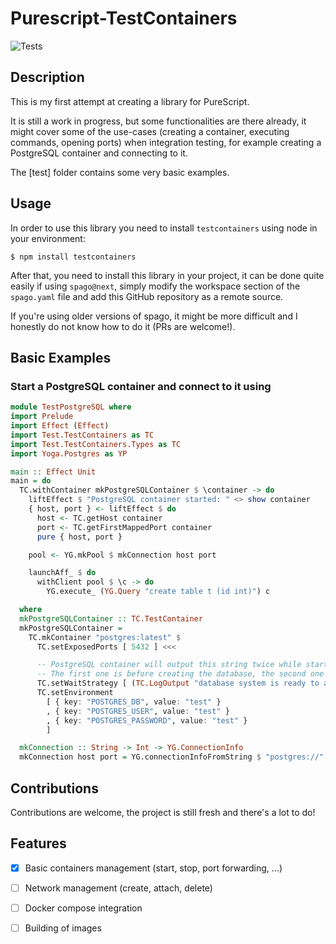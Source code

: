 # Purescript-TestContainers

![Tests](https://github.com/massix/purescript-testcontainers/actions/workflows/purescript.yml/badge.svg)

## Description
This is my first attempt at creating a library for PureScript.

It is still a work in progress, but some functionalities are there already, it might
cover some of the use-cases (creating a container, executing commands, opening ports)
when integration testing, for example creating a PostgreSQL container and connecting
to it.

The [test] folder contains some very basic examples.


## Usage
In order to use this library you need to install `testcontainers` using node in your
environment:

    $ npm install testcontainers

After that, you need to install this library in your project, it can be done quite
easily if using `spago@next`, simply modify the workspace section of the `spago.yaml`
file and add this GitHub repository as a remote source.

If you're using older versions of spago, it might be more difficult and I honestly
do not know how to do it (PRs are welcome!).

## Basic Examples

### Start a PostgreSQL container and connect to it using

```purescript
module TestPostgreSQL where
import Prelude
import Effect (Effect)
import Test.TestContainers as TC
import Test.TestContainers.Types as TC
import Yoga.Postgres as YP

main :: Effect Unit
main = do
  TC.withContainer mkPostgreSQLContainer $ \container -> do
    liftEffect $ "PostgreSQL container started: " <> show container
    { host, port } <- liftEffect $ do
      host <- TC.getHost container
      port <- TC.getFirstMappedPort container
      pure { host, port }

    pool <- YG.mkPool $ mkConnection host port

    launchAff_ $ do
      withClient pool $ \c -> do
        YG.execute_ (YG.Query "create table t (id int)") c

  where
  mkPostgreSQLContainer :: TC.TestContainer
  mkPostgreSQLContainer =
    TC.mkContainer "postgres:latest" $
      TC.setExposedPorts [ 5432 ] <<<

      -- PostgreSQL container will output this string twice while starting
      -- The first one is before creating the database, the second one is the real one
      TC.setWaitStrategy [ (TC.LogOutput "database system is ready to accept connections" 2) ] <<<
      TC.setEnvironment
        [ { key: "POSTGRES_DB", value: "test" }
        , { key: "POSTGRES_USER", value: "test" }
        , { key: "POSTGRES_PASSWORD", value: "test" }
        ]

  mkConnection :: String -> Int -> YG.ConnectionInfo
  mkConnection host port = YG.connectionInfoFromString $ "postgres://" <> host <> ":" <> show port <> "/test"
```


## Contributions

Contributions are welcome, the project is still fresh and there's a lot to do!


## Features

- [x] Basic containers management (start, stop, port forwarding, ...)
- [ ] Network management (create, attach, delete)
- [ ] Docker compose integration
- [ ] Building of images

